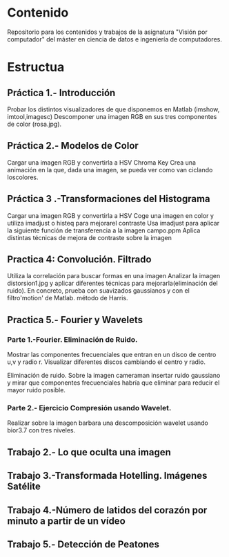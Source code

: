 # Contenido
Repositorio para los contenidos y trabajos de la asignatura "Visión por computador" del máster en ciencia de datos e ingeniería de computadores. 

# Estructua

## Práctica 1.- Introducción 
Probar los distintos visualizadores de que disponemos en Matlab (imshow, imtool,imagesc)
Descomponer una imagen RGB en sus tres componentes de color (rosa.jpg).

## Práctica 2.- Modelos de Color
Cargar una imagen RGB y convertirla a HSV
Chroma Key
Crea una animación en la que, dada una imagen, se pueda ver como van ciclando loscolores. 


## Práctica 3 .-Transformaciones del Histograma
Cargar una imagen RGB y convertirla a HSV
Coge una imagen en color y utiliza imadjust o histeq para mejorarel contraste
Usa imadjust para aplicar la siguiente función de transferencia a la imagen campo.ppm
Aplica distintas técnicas de mejora de contraste sobre la imagen

## Practica 4: Convolución. Filtrado
Utiliza la correlación para buscar formas en una imagen
Analizar   la   imagen   distorsion1.jpg   y   aplicar   diferentes   técnicas   para   mejorarla(eliminación del ruido). En concreto, prueba con suavizados gaussianos y con el filtro'motion' de Matlab.
método de Harris.

## Practica 5.- Fourier y Wavelets

### Parte 1.-Fourier. Eliminación de Ruido.
Mostrar las componentes frecuenciales que entran en un disco de centro u,v y radio r. Visualizar diferentes discos cambiando el centro y radio.

Eliminación de ruido. Sobre la imagen cameraman insertar ruido gaussiano y mirar que componentes frecuenciales habría que eliminar para reducir el mayor ruido posible.

### Parte 2.- Ejercicio Compresión usando Wavelet.
Realizar sobre la imagen barbara una descomposición wavelet usando bior3.7 con tres niveles.

## Trabajo 2.- Lo que oculta una imagen
## Trabajo 3.-Transformada Hotelling. Imágenes Satélite
## Trabajo 4.-Número de latidos del corazón por minuto a partir de un vídeo
## Trabajo 5.- Detección de Peatones
